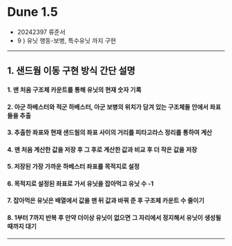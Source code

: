 # Dune 1.5
* 20242397 류준서
* 9 ) 유닛 행동-보병, 특수유닛 까지 구현
---
## 1. 샌드웜 이동 구현 방식 간단 설명
#### 1. 맨 처음 구조체 카운트를 통해 유닛의 현재 숫자 기록
#### 2. 아군 하베스터와 적군 하베스터, 아군 보병의 위치가 담겨 있는 구조체들 안에서 좌표들을 추출
#### 3. 추출한 좌표와 현재 샌드웜의 좌표 사이의 거리를 피타고라스 정리를 통하여 계산
#### 4. 맨 처음 계산한 값을 저장 후 그 후로 계산한 값과 비교 후 더 작은 값을 저장
#### 5. 저장된 가장 가까운 하베스터 좌표를 목적지로 설정
#### 6. 목적지로 설정된 좌표로 가서 유닛을 잡아먹고 유닛 수 -1
#### 7. 잡아먹은 유닛은 배열에서 값을 맨 뒤 값과 바꿔 준 후 구조체 카운트 수 줄이기
#### 8. 1부터 7까지 반복 후 만약 더이상 유닛이 없으면 그 자리에서 정지해서 유닛이 생성될 때까지 대기
---

